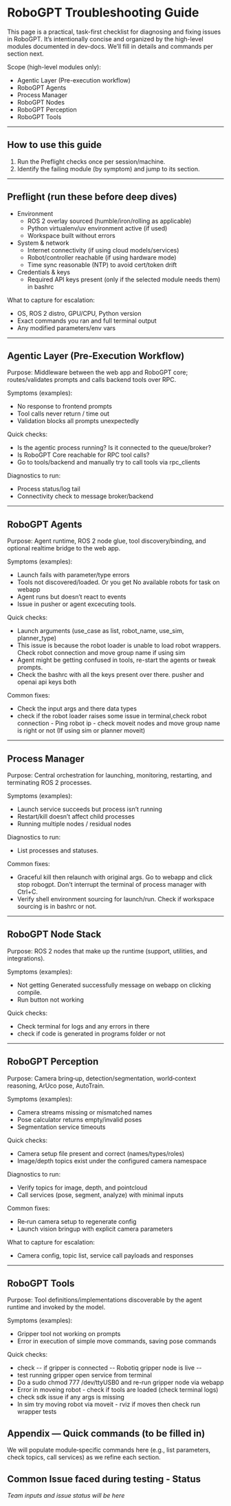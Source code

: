 # RoboGPT Troubleshooting Guide

This page is a practical, task-first checklist for diagnosing and fixing issues in RoboGPT. It’s intentionally concise and organized by the high-level modules documented in dev-docs. We’ll fill in details and commands per section next.

Scope (high-level modules only):
- Agentic Layer (Pre-execution workflow)
- RoboGPT Agents
- Process Manager
- RoboGPT Nodes
- RoboGPT Perception
- RoboGPT Tools

---

## How to use this guide
1) Run the Preflight checks once per session/machine.
2) Identify the failing module (by symptom) and jump to its section.

---

## Preflight (run these before deep dives)
- Environment
  - ROS 2 overlay sourced (humble/iron/rolling as applicable)
  - Python virtualenv/uv environment active (if used)
  - Workspace built without errors
- System & network
  - Internet connectivity (if using cloud models/services)
  - Robot/controller reachable (if using hardware mode)
  - Time sync reasonable (NTP) to avoid cert/token drift
- Credentials & keys
  - Required API keys present (only if the selected module needs them) in bashrc

What to capture for escalation:
- OS, ROS 2 distro, GPU/CPU, Python version
- Exact commands you ran and full terminal output
- Any modified parameters/env vars

---

## Agentic Layer (Pre‑Execution Workflow)
Purpose: Middleware between the web app and RoboGPT core; routes/validates prompts and calls backend tools over RPC.

Symptoms (examples):
- No response to frontend prompts
- Tool calls never return / time out
- Validation blocks all prompts unexpectedly

Quick checks:
- Is the agentic process running? Is it connected to the queue/broker?
- Is RoboGPT Core reachable for RPC tool calls?
- Go to tools/backend and manually try to call tools via rpc_clients

Diagnostics to run:
- Process status/log tail
- Connectivity check to message broker/backend

---

## RoboGPT Agents
Purpose: Agent runtime, ROS 2 node glue, tool discovery/binding, and optional realtime bridge to the web app.

Symptoms (examples):
- Launch fails with parameter/type errors
- Tools not discovered/loaded. Or you get No available robots for task on webapp
- Agent runs but doesn’t react to events
- Issue in pusher or agent excecuting tools.

Quick checks:
- Launch arguments (use_case as list, robot_name, use_sim, planner_type)
- This issue is because the robot loader is unable to load robot wrappers. Check robot connection and move group name if using sim
- Agent might be getting confused in tools, re-start the agents or tweak prompts. 
- Check the bashrc with all the keys present over there. pusher and openai api keys both 

Common fixes:
- Check the input args and there data types
- check if the robot loader raises some issue in terminal,check robot connection - Ping robot ip - check moveit nodes and move group name is right or not (If using sim or planner moveit)

---

## Process Manager
Purpose: Central orchestration for launching, monitoring, restarting, and terminating ROS 2 processes.

Symptoms (examples):
- Launch service succeeds but process isn’t running
- Restart/kill doesn’t affect child processes
- Running multiple nodes / residual nodes 

Diagnostics to run:
- List processes and statuses.

Common fixes:
- Graceful kill then relaunch with original args. Go to webapp and click stop robogpt. Don't interrupt the terminal of process manager with Ctrl+C. 
- Verify shell environment sourcing for launch/run. Check if workspace sourcing is in bashrc or not. 

---

## RoboGPT Node Stack 
Purpose: ROS 2 nodes that make up the runtime (support, utilities, and integrations).

Symptoms (examples):
- Not getting Generated successfully message on webapp on clicking compile.
- Run button not working

Quick checks:
- Check terminal for logs and any errors in there
- check if code is generated in programs folder or not

---

## RoboGPT Perception
Purpose: Camera bring‑up, detection/segmentation, world‑context reasoning, ArUco pose, AutoTrain.

Symptoms (examples):
- Camera streams missing or mismatched names
- Pose calculator returns empty/invalid poses
- Segmentation service timeouts

Quick checks:
- Camera setup file present and correct (names/types/roles)
- Image/depth topics exist under the configured camera namespace

Diagnostics to run:
- Verify topics for image, depth, and pointcloud
- Call services (pose, segment, analyze) with minimal inputs

Common fixes:
- Re‑run camera setup to regenerate config
- Launch vision bringup with explicit camera parameters

What to capture for escalation:
- Camera config, topic list, service call payloads and responses

---

## RoboGPT Tools
Purpose: Tool definitions/implementations discoverable by the agent runtime and invoked by the model.

Symptoms (examples):
- Gripper tool not working on prompts
- Error in execution of simple move commands, saving pose commands

Quick checks:
- check -- if gripper is connected -- Robotiq gripper node is live -- 
- test running gripper open service from terminal 
- Do a sudo chmod 777 /dev/ttyUSB0 and re-run gripper node via webapp 
- Error in moveing robot - check if tools are loaded (check terminal logs) 
- check sdk issue if any args is missing
- In sim try moving robot via moveit - rviz if moves then check run wrapper tests



## Appendix — Quick commands (to be filled in)
We will populate module‑specific commands here (e.g., list parameters, check topics, call services) as we refine each section.


## Common Issue faced during testing - Status 


*Team inputs and issue status will be here*
